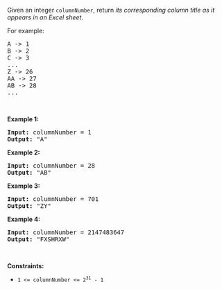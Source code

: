 Given an integer `` columnNumber ``, return _its corresponding column title as it appears in an Excel sheet_.

For example:

<pre>
A -&gt; 1
B -&gt; 2
C -&gt; 3
...
Z -&gt; 26
AA -&gt; 27
AB -&gt; 28 
...
</pre>

&nbsp;

__Example 1:__

<pre>
<strong>Input:</strong> columnNumber = 1
<strong>Output:</strong> "A"
</pre>

__Example 2:__

<pre>
<strong>Input:</strong> columnNumber = 28
<strong>Output:</strong> "AB"
</pre>

__Example 3:__

<pre>
<strong>Input:</strong> columnNumber = 701
<strong>Output:</strong> "ZY"
</pre>

__Example 4:__

<pre>
<strong>Input:</strong> columnNumber = 2147483647
<strong>Output:</strong> "FXSHRXW"
</pre>

&nbsp;

__Constraints:__

*   <code>1 &lt;= columnNumber &lt;= 2<sup>31</sup> - 1</code>